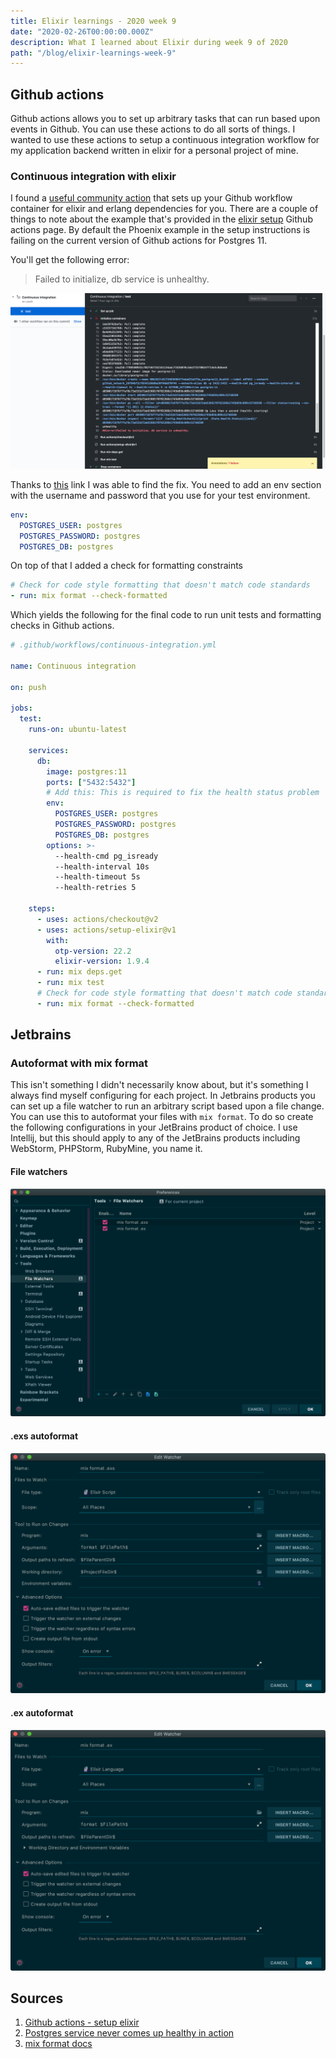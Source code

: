 ```yaml
---
title: Elixir learnings - 2020 week 9
date: "2020-02-26T00:00:00.000Z"
description: What I learned about Elixir during week 9 of 2020
path: "/blog/elixir-learnings-week-9"
---
```


## Github actions

Github actions allows you to set up arbitrary tasks that can run based upon events in Github. You can use these actions to do all sorts of things. I wanted to use these actions to setup a continuous integration workflow for my application backend written in elixir for a personal project of mine.

### Continuous integration with elixir

I found a [useful community action][ga-elixir] that sets up your Github workflow container for elixir and erlang dependencies for you. There are a couple of things to note about the example that's provided in the [elixir setup][ga-elixir] Github actions page. By default the Phoenix example in the setup instructions is failing on the current version of Github actions for Postgres 11.

You'll get the following error:

> Failed to initialize, db service is unhealthy.

![](./error.png)

Thanks to [this][ga-postgres] link I was able to find the fix. You need to add an env section with the username and password that you use for your test environment.

```yaml
env:
  POSTGRES_USER: postgres
  POSTGRES_PASSWORD: postgres
  POSTGRES_DB: postgres
```

On top of that I added a check for formatting constraints

```yaml
# Check for code style formatting that doesn't match code standards
- run: mix format --check-formatted
```

Which yields the following for the final code to run unit tests and formatting checks in Github actions.

```yaml
# .github/workflows/continuous-integration.yml

name: Continuous integration

on: push

jobs:
  test:
    runs-on: ubuntu-latest

    services:
      db:
        image: postgres:11
        ports: ["5432:5432"]
        # Add this: This is required to fix the health status problem
        env:
          POSTGRES_USER: postgres
          POSTGRES_PASSWORD: postgres
          POSTGRES_DB: postgres
        options: >-
          --health-cmd pg_isready
          --health-interval 10s
          --health-timeout 5s
          --health-retries 5

    steps:
      - uses: actions/checkout@v2
      - uses: actions/setup-elixir@v1
        with:
          otp-version: 22.2
          elixir-version: 1.9.4
      - run: mix deps.get
      - run: mix test
      # Check for code style formatting that doesn't match code standards
      - run: mix format --check-formatted
```

## Jetbrains

### Autoformat with mix format

This isn't something I didn't necessarily know about, but it's something I always find myself configuring for each project. In Jetbrains products you can set up a file watcher to run an arbitrary script based upon a file change. You can use this to autoformat your files with `mix format`. To do so create the following configurations in your JetBrains product of choice. I use Intellij, but this should apply to any of the JetBrains products including WebStorm, PHPStorm, RubyMine, you name it.

#### File watchers

![](./file-watchers.png)

#### .exs autoformat

![](./exs.png)

#### .ex autoformat

![](./ex.png)

## Sources

[ga-elixir]: https://github.com/actions/setup-elixir
[ga-postgres]: https://github.community/t5/GitHub-Actions/Mysql-service-never-comes-up-healthy-in-action/m-p/38363#M3317
[mix-format]: https://hexdocs.pm/mix/master/Mix.Tasks.Format.html

1. [Github actions - setup elixir][ga-elixir]
2. [Postgres service never comes up healthy in action ][ga-postgres]
3. [mix format docs][mix-format]
